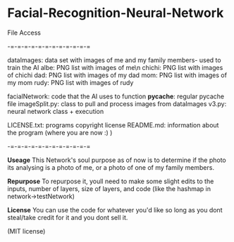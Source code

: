 # Facial-Recognition-Neural-Network

File Access

-=-=-=-=-=-=-=-=-=-=-=-=

dataImages: data set with images of me and my family members- used to train the AI
  albe:   PNG list with images of me\n
  chichi: PNG list with images of chichi
  dad:    PNG list with images of my dad
  mom:    PNG list with images of my mom
  rudy:   PNG list with images of rudy
  
facialNetwork: code that the AI uses to function
  __pycache__:   regular pycache file
  imageSplit.py: class to pull and process images from dataImages
  v3.py:         neural network class + execution 
  
LICENSE.txt: programs copyright license 
README.md:   information about the program (where you are now :) )

-=-=-=-=-=-=-=-=-=-=-=-=

**Useage**
This Network's soul purpose as of now is to determine if the photo its analysing is a photo of me, or a photo of
one of my family members.

**Repurpose**
To repurpose it, youll need to make some slight edits to the inputs, number of layers, size of layers, and
code (like the hashmap in network->testNetwork)

**License**
You can use the code for whatever you'd like so long as you dont steal/take credit for it and you dont sell it.

(MIT license) 
